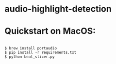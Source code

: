 # audio-highlight-detection

# Quickstart on MacOS:
```Shell

$ brew install portaudio
$ pip install -r requirements.txt
$ python beat_slicer.py
```
